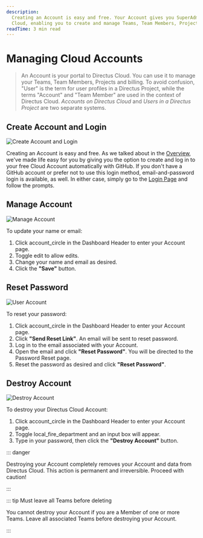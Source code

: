 ```yaml
---
description:
  Creating an Account is easy and free. Your Account gives you SuperAdmin access to your Teams and Projects on Directus
  Cloud, enabling you to create and manage Teams, Team Members, Projects, and Project Billing.
readTime: 3 min read
---
```


# Managing Cloud Accounts

> An Account is your portal to Directus Cloud. You can use it to manage your Teams, Team Members, Projects and billing.
> To avoid confusion, "User" is the term for user profiles in a Directus Project, while the terms "Account" and "Team
> Member" are used in the context of Directus Cloud. _Accounts on Directus Cloud_ and _Users in a Directus Project_ are
> two separate systems.

## Create Account and Login

![Create Account and Login](https://cdn.directus.io/docs/v9/cloud/accounts/accounts-20220322A/login-page-20220225A.webp)

Creating an Account is easy and free. As we talked about in the [Overview](/cloud/overview), we've made life easy for
you by giving you the option to create and log in to your free Cloud Account automatically with GitHub. If you don't
have a GitHub account or prefer not to use this login method, email-and-password login is available, as well. In either
case, simply go to the [Login Page](https://directus.cloud/login) and follow the prompts.

## Manage Account

![Manage Account](https://cdn.directus.io/docs/v9/cloud/accounts/accounts-20220322A/managing-your-account-20220225A.webp)

To update your name or email:

1. Click <span mi icon>account_circle</span> in the Dashboard Header to enter your Account page.
2. Toggle <span mi icon prmry>edit</span> to allow edits.
3. Change your name and email as desired.
4. Click the **"Save"** button.

## Reset Password

![User Account](https://cdn.directus.io/docs/v9/cloud/accounts/accounts-20220322A/reset-password-20220322A.webp)

To reset your password:

1. Click <span mi icon>account_circle</span> in the Dashboard Header to enter your Account page.
2. Click **"Send Reset Link"**. An email will be sent to reset password.
3. Log in to the email associated with your Account.
4. Open the email and click **"Reset Password"**. You will be directed to the Password Reset page.
5. Reset the password as desired and click **"Reset Password"**.

## Destroy Account

![Destroy Account](https://cdn.directus.io/docs/v9/cloud/accounts/accounts-20220322A/destroying-your-account-20220225A.webp)

To destroy your Directus Cloud Account:

1. Click <span mi icon>account_circle</span> in the Dashboard Header to enter your Account page.
2. Toggle <span mi icon dngr>local_fire_department</span> and an input box will appear.
3. Type in your password, then click the **"Destroy Account"** button.

::: danger

Destroying your Account completely removes your Account and data from Directus Cloud. This action is permanent and
irreversible. Proceed with caution!

:::

::: tip Must leave all Teams before deleting

You cannot destroy your Account if you are a Member of one or more Teams. Leave all associated Teams before destroying
your Account.

:::
